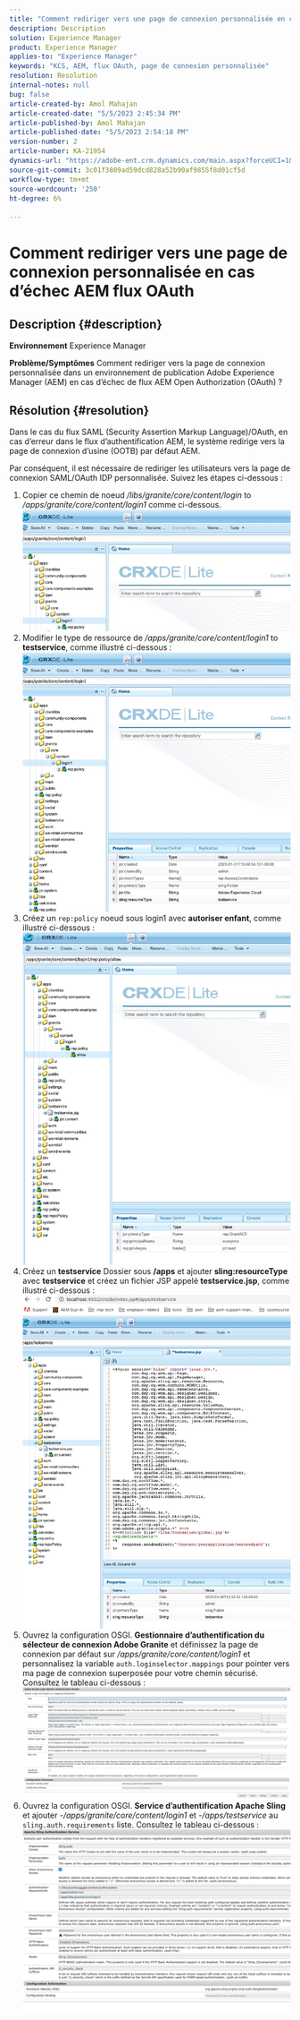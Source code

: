 ```yaml
---
title: "Comment rediriger vers une page de connexion personnalisée en cas d’échec AEM flux OAuth"
description: Description
solution: Experience Manager
product: Experience Manager
applies-to: "Experience Manager"
keywords: "KCS, AEM, flux OAuth, page de connexion personnalisée"
resolution: Resolution
internal-notes: null
bug: false
article-created-by: Amol Mahajan
article-created-date: "5/5/2023 2:45:34 PM"
article-published-by: Amol Mahajan
article-published-date: "5/5/2023 2:54:18 PM"
version-number: 2
article-number: KA-21954
dynamics-url: "https://adobe-ent.crm.dynamics.com/main.aspx?forceUCI=1&pagetype=entityrecord&etn=knowledgearticle&id=4373837d-53eb-ed11-a7c6-6045bd006e5a"
source-git-commit: 3c01f3809ad59dcd828a52b90af9855f8d01cf5d
workflow-type: tm+mt
source-wordcount: '250'
ht-degree: 6%

---
```


# Comment rediriger vers une page de connexion personnalisée en cas d’échec AEM flux OAuth

## Description {#description}

<b>Environnement</b>
Experience Manager


<b>Problème/Symptômes</b>
Comment rediriger vers la page de connexion personnalisée dans un environnement de publication Adobe Experience Manager (AEM) en cas d’échec de flux AEM Open Authorization (OAuth) ?


## Résolution {#resolution}


Dans le cas du flux SAML (Security Assertion Markup Language)/OAuth, en cas d’erreur dans le flux d’authentification AEM, le système redirige vers la page de connexion d’usine (OOTB) par défaut AEM.

Par conséquent, il est nécessaire de rediriger les utilisateurs vers la page de connexion SAML/OAuth IDP personnalisée. Suivez les étapes ci-dessous :

1. Copier ce chemin de noeud */libs/granite/core/content/login* to */apps/granite/core/content/login1* comme ci-dessous.![](assets/704db5a9-53eb-ed11-a7c6-6045bd006e5a.png)
2. Modifier le type de ressource de */apps/granite/core/content/login1* to <b>testservice</b>, comme illustré ci-dessous :![](assets/25e0ebb5-ede4-ed11-a7c7-6045bd006a22.png)
3. Créez un `rep:policy` noeud sous login1 avec <b>autoriser enfant</b>, comme illustré ci-dessous :![](assets/cc0347ce-ede4-ed11-a7c7-6045bd006a22.png)
4. Créez un <b>testservice</b> Dossier sous <b>/apps</b> et ajouter <b>sling:resourceType</b> avec <b>testservice</b> et créez un fichier JSP appelé <b>testservice.jsp</b>, comme illustré ci-dessous :![](assets/aec657e1-ede4-ed11-a7c7-6045bd006a22.png)
5. Ouvrez la configuration OSGI. <b>Gestionnaire d’authentification du sélecteur de connexion Adobe Granite</b> et définissez la page de connexion par défaut sur */apps/granite/core/content/login1* et personnalisez la variable `auth.loginselector.mappings` pour pointer vers ma page de connexion superposée pour votre chemin sécurisé. Consultez le tableau ci-dessous :![](assets/b45869f6-ede4-ed11-a7c7-6045bd006a22.png)
6. Ouvrez la configuration OSGI. <b>Service d’authentification Apache Sling</b> et ajouter *-/apps/granite/core/content/login1* et *-/apps/testservice* au `sling.auth.requirements` liste. Consultez le tableau ci-dessous :![](assets/494fad08-eee4-ed11-a7c7-6045bd006a22.png)

